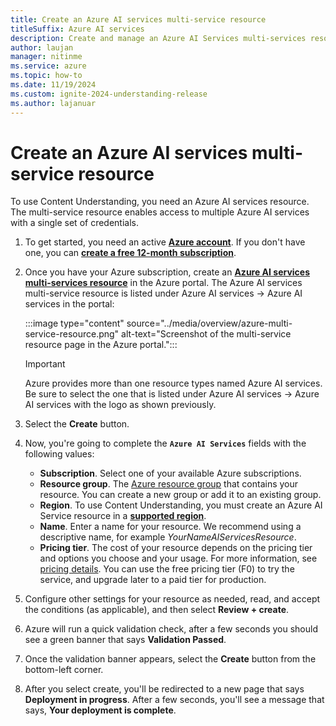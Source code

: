 ```yaml
---
title: Create an Azure AI services multi-service resource
titleSuffix: Azure AI services
description: Create and manage an Azure AI Services multi-services resource for Content Understanding operations
author: laujan
manager: nitinme
ms.service: azure
ms.topic: how-to
ms.date: 11/19/2024
ms.custom: ignite-2024-understanding-release
ms.author: lajanuar
---
```


# Create an Azure AI services multi-service resource


To use Content Understanding, you need an Azure AI services resource. The multi-service resource enables access to multiple Azure AI services with a single set of credentials.

1. To get started, you need an active [**Azure account**](https://azure.microsoft.com/free/cognitive-services/). If you don't have one, you can [**create a free 12-month subscription**](https://azure.microsoft.com/free/).

1. Once you have your Azure subscription, create an [**Azure AI services multi-services resource**](https://portal.azure.com/#create/Microsoft.CognitiveServicesAIServices) in the Azure portal. The Azure AI services multi-service resource is listed under Azure AI services → Azure AI services in the portal:

    :::image type="content" source="../media/overview/azure-multi-service-resource.png" alt-text="Screenshot of the multi-service resource page in the Azure portal.":::

    > [!IMPORTANT]
    > Azure provides more than one resource types named Azure AI services. Be sure to select the one that is listed under Azure AI services → Azure AI services with the logo as shown previously.

1. Select the **Create** button.

1. Now, you're going to complete the **`Azure AI Services`** fields with the following values:

    * **Subscription**. Select one of your available Azure subscriptions.
    * **Resource group**. The [Azure resource group](/azure/cloud-adoption-framework/govern/resource-consistency/resource-access-management#what-is-an-azure-resource-group) that contains your resource. You can create a new group or add it to an existing group.
    * **Region**. To use Content Understanding, you must create an Azure AI Service resource in a [**supported region**](../language-region-support.md).
    * **Name**. Enter a name for your resource. We recommend using a descriptive name, for example *YourNameAIServicesResource*.
    * **Pricing tier**. The cost of your resource depends on the pricing tier and options you choose and your usage. For more information, see [pricing details](https://azure.microsoft.com/pricing/details/cognitive-services/). You can use the free pricing tier (F0) to try the service, and upgrade later to a paid tier for production.

1. Configure other settings for your resource as needed, read, and accept the conditions (as applicable), and then select **Review + create**.

1. Azure will run a quick validation check, after a few seconds you should see a green banner that says **Validation Passed**.

1. Once the validation banner appears, select the **Create** button from the bottom-left corner.

1. After you select create, you'll be redirected to a new page that says **Deployment in progress**. After a few seconds, you'll see a message that says, **Your deployment is complete**.
